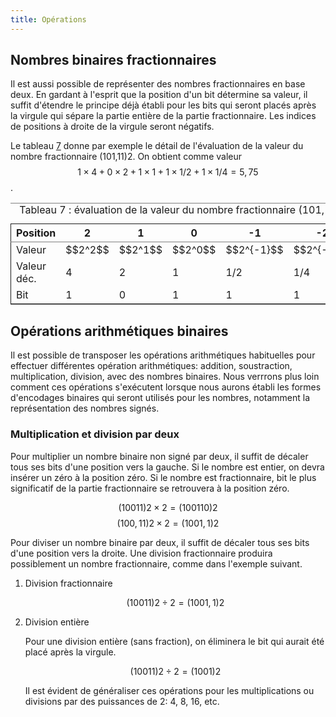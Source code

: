 ```yaml
---
title: Opérations
---
```

## Nombres binaires fractionnaires

Il est aussi possible de représenter des nombres fractionnaires en
base deux. En gardant à l'esprit que la position d'un bit détermine sa
valeur, il suffit d'étendre le principe déjà établi pour les bits qui
seront placés après la virgule qui sépare la partie entière de la
partie fractionnaire. Les indices de positions à droite de la virgule
seront négatifs.

Le tableau [7](#org473ef5b) donne par exemple le détail de l'évaluation
de la valeur du nombre fractionnaire (101,11)2. On obtient comme
valeur $$1 \times 4 + 0 \times 2 + 1 \times 1 + 1 \times 1/2 + 1
\times 1/4 = 5,75$$.

<table id="org473ef5b" border="2" cellspacing="0" cellpadding="6" rules="groups" frame="hsides">
<caption class="t-above"><span class="table-number">Tableau 7 :</span> évaluation de la valeur du nombre fractionnaire (101,11)2</caption>

<colgroup>
<col  class="org-left" />

<col  class="org-right" />

<col  class="org-right" />

<col  class="org-right" />

<col  class="org-right" />

<col  class="org-right" />
</colgroup>
<thead>
<tr>
<th scope="col" class="org-left">Position</th>
<th scope="col" class="org-right">2</th>
<th scope="col" class="org-right">1</th>
<th scope="col" class="org-right">0</th>
<th scope="col" class="org-right">-1</th>
<th scope="col" class="org-right">-2</th>
</tr>
</thead>

<tbody>
<tr>
<td class="org-left">Valeur</td>
<td class="org-right">$$2^2$$</td>
<td class="org-right">$$2^1$$</td>
<td class="org-right">$$2^0$$</td>
<td class="org-right">$$2^{-1}$$</td>
<td class="org-right">$$2^{-2}$$</td>
</tr>


<tr>
<td class="org-left">Valeur déc.</td>
<td class="org-right">4</td>
<td class="org-right">2</td>
<td class="org-right">1</td>
<td class="org-right">1/2</td>
<td class="org-right">1/4</td>
</tr>


<tr>
<td class="org-left">Bit</td>
<td class="org-right">1</td>
<td class="org-right">0</td>
<td class="org-right">1</td>
<td class="org-right">1</td>
<td class="org-right">1</td>
</tr>
</tbody>
</table>




## Opérations arithmétiques binaires

Il est possible de transposer les opérations arithmétiques habituelles
pour effectuer différentes opération arithmétiques: addition,
soustraction, multiplication, division, avec des nombres
binaires. Nous verrrons plus loin comment ces opérations s'exécutent
lorsque nous aurons établi les formes d'encodages binaires qui seront
utilisés pour les nombres, notamment la représentation des nombres
signés.




### Multiplication et division par deux

Pour multiplier un nombre binaire non signé par deux, il suffit de
décaler tous ses bits d'une position vers la gauche. Si le nombre est
entier, on devra insérer un zéro à la position zéro. Si le nombre est
fractionnaire, bit le plus significatif de la partie fractionnaire se
retrouvera à la position zéro.

$$ (10011)2 \times 2 = (100110)2 $$
$$ (100,11)2 \times 2 = (1001,1)2 $$

Pour diviser un nombre binaire par deux, il suffit de décaler tous ses
bits d'une position vers la droite. Une division fractionnaire
produira possiblement un nombre fractionnaire, comme dans l'exemple
suivant.

1.  Division fractionnaire

	$$ (10011)2 \div 2 = (1001,1)2 $$

2.  Division entière

	Pour une division entière (sans fraction), on éliminera le bit qui
	aurait été placé après la virgule.
    
	$$ (10011)2 \div 2 = (1001)2 $$
    
	Il est évident de généraliser ces opérations pour les multiplications
	ou divisions par des puissances de 2: 4, 8, 16, etc.

